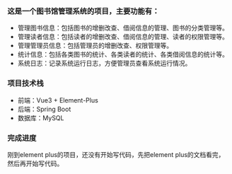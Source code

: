 ### 这是一个图书馆管理系统的项目，主要功能有：

- 管理图书信息：包括图书的增删改查、借阅信息的管理、图书的分类管理等。
- 管理读者信息：包括读者的增删改查、借阅信息的管理、读者的权限管理等。
- 管理管理员信息：包括管理员的增删改查、权限管理等。
- 统计信息：包括各类图书的统计、各类读者的统计、各类借阅信息的统计等。
- 系统日志：记录系统运行日志，方便管理员查看系统运行情况。

### 项目技术栈

- 前端：Vue3 + Element-Plus
- 后端：Spring Boot 
- 数据库：MySQL



### 完成进度

刚到element plus的项目，还没有开始写代码，先把element plus的文档看完，然后再开始写代码。



